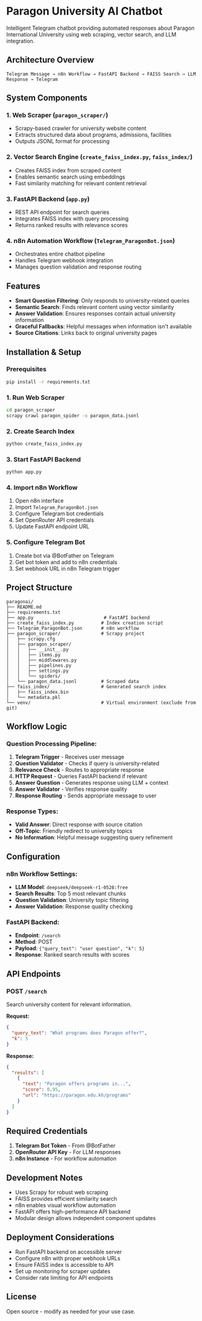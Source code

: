 # Paragon University AI Chatbot

Intelligent Telegram chatbot providing automated responses about Paragon International University using web scraping, vector search, and LLM integration.

## Architecture Overview

```
Telegram Message → n8n Workflow → FastAPI Backend → FAISS Search → LLM Response → Telegram
```

## System Components

### 1. **Web Scraper** (`paragon_scraper/`)
- Scrapy-based crawler for university website content
- Extracts structured data about programs, admissions, facilities
- Outputs JSONL format for processing

### 2. **Vector Search Engine** (`create_faiss_index.py`, `faiss_index/`)
- Creates FAISS index from scraped content
- Enables semantic search using embeddings
- Fast similarity matching for relevant content retrieval

### 3. **FastAPI Backend** (`app.py`)
- REST API endpoint for search queries
- Integrates FAISS index with query processing
- Returns ranked results with relevance scores

### 4. **n8n Automation Workflow** (`Telegram_ParagonBot.json`)
- Orchestrates entire chatbot pipeline
- Handles Telegram webhook integration
- Manages question validation and response routing

## Features

- **Smart Question Filtering**: Only responds to university-related queries
- **Semantic Search**: Finds relevant content using vector similarity
- **Answer Validation**: Ensures responses contain actual university information
- **Graceful Fallbacks**: Helpful messages when information isn't available
- **Source Citations**: Links back to original university pages

## Installation & Setup

### Prerequisites
```bash
pip install -r requirements.txt
```

### 1. Run Web Scraper
```bash
cd paragon_scraper
scrapy crawl paragon_spider -o paragon_data.jsonl
```

### 2. Create Search Index
```bash
python create_faiss_index.py
```

### 3. Start FastAPI Backend
```bash
python app.py
```

### 4. Import n8n Workflow
1. Open n8n interface
2. Import `Telegram_ParagonBot.json`
3. Configure Telegram bot credentials
4. Set OpenRouter API credentials
5. Update FastAPI endpoint URL

### 5. Configure Telegram Bot
1. Create bot via @BotFather on Telegram
2. Get bot token and add to n8n credentials
3. Set webhook URL in n8n Telegram trigger

## Project Structure

```
paragonai/
├── README.md
├── requirements.txt
├── app.py                          # FastAPI backend
├── create_faiss_index.py          # Index creation script
├── Telegram_ParagonBot.json       # n8n workflow
├── paragon_scraper/               # Scrapy project
│   ├── scrapy.cfg
│   ├── paragon_scraper/
│   │   ├── __init__.py
│   │   ├── items.py
│   │   ├── middlewares.py
│   │   ├── pipelines.py
│   │   ├── settings.py
│   │   └── spiders/
│   └── paragon_data.jsonl         # Scraped data
├── faiss_index/                   # Generated search index
│   ├── faiss_index.bin
│   └── metadata.pkl
└── venv/                          # Virtual environment (exclude from git)
```

## Workflow Logic

### Question Processing Pipeline:
1. **Telegram Trigger** - Receives user message
2. **Question Validator** - Checks if query is university-related
3. **Relevance Check** - Routes to appropriate response
4. **HTTP Request** - Queries FastAPI backend if relevant
5. **Answer Question** - Generates response using LLM + context
6. **Answer Validator** - Verifies response quality
7. **Response Routing** - Sends appropriate message to user

### Response Types:
- **Valid Answer**: Direct response with source citation
- **Off-Topic**: Friendly redirect to university topics
- **No Information**: Helpful message suggesting query refinement

## Configuration

### n8n Workflow Settings:
- **LLM Model**: `deepseek/deepseek-r1-0528:free`
- **Search Results**: Top 5 most relevant chunks
- **Question Validation**: University topic filtering
- **Answer Validation**: Response quality checking

### FastAPI Backend:
- **Endpoint**: `/search`
- **Method**: POST
- **Payload**: `{"query_text": "user question", "k": 5}`
- **Response**: Ranked search results with scores

## API Endpoints

### POST `/search`
Search university content for relevant information.

**Request:**
```json
{
  "query_text": "What programs does Paragon offer?",
  "k": 5
}
```

**Response:**
```json
{
  "results": [
    {
      "text": "Paragon offers programs in...",
      "score": 0.95,
      "url": "https://paragon.edu.kh/programs"
    }
  ]
}
```

## Required Credentials

1. **Telegram Bot Token** - From @BotFather
2. **OpenRouter API Key** - For LLM responses
3. **n8n Instance** - For workflow automation

## Development Notes

- Uses Scrapy for robust web scraping
- FAISS provides efficient similarity search
- n8n enables visual workflow automation
- FastAPI offers high-performance API backend
- Modular design allows independent component updates

## Deployment Considerations

- Run FastAPI backend on accessible server
- Configure n8n with proper webhook URLs
- Ensure FAISS index is accessible to API
- Set up monitoring for scraper updates
- Consider rate limiting for API endpoints

## License

Open source - modify as needed for your use case.
